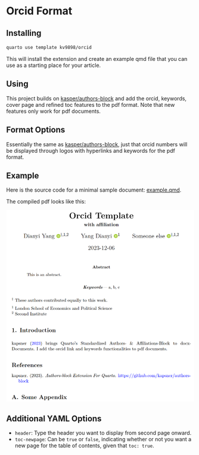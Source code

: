 # Orcid Format

## Installing

``` bash
quarto use template kv9898/orcid
```

This will install the extension and create an example qmd file that you can use as a starting place for your article.

## Using

This project builds on [kasper/authors-block](https://github.com/kapsner/authors-block) and add the orcid, keywords, cover page and refined toc features to the pdf format. Note that new features only work for pdf documents.

## Format Options

Essentially the same as [kasper/authors-block](https://github.com/kapsner/authors-block), just that orcid numbers will be displayed through logos with hyperlinks and keywords for the pdf format.

## Example

Here is the source code for a minimal sample document: [example.qmd](example.qmd).

The compiled pdf looks like this:

![](example.png)

## Additional YAML Options

- `header`: Type the header you want to display from second page onward.
- `toc-newpage`: Can be `true` or `false`, indicating whether or not you want a new page for the table of contents, given that `toc: true`.
